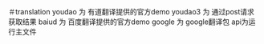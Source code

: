 ＃translation
youdao 为 有道翻译提供的官方demo
youdao3 为 通过post请求获取结果
baiud 为 百度翻译提供的官方demo
google 为 google翻译包
api为运行主文件
